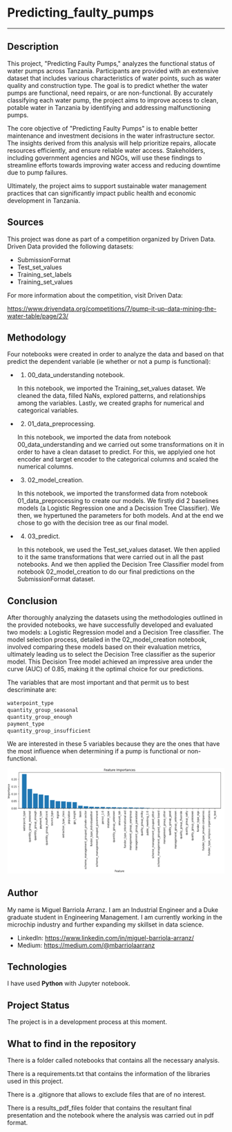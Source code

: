 # Predicting_faulty_pumps

-------------------------------------------

## Description

This project, "Predicting Faulty Pumps," analyzes the functional status of water pumps across Tanzania. Participants are provided with an extensive dataset that includes various characteristics of water points, such as water quality and construction type. The goal is to predict whether the water pumps are functional, need repairs, or are non-functional. By accurately classifying each water pump, the project aims to improve access to clean, potable water in Tanzania by identifying and addressing malfunctioning pumps.

The core objective of "Predicting Faulty Pumps" is to enable better maintenance and investment decisions in the water infrastructure sector. The insights derived from this analysis will help prioritize repairs, allocate resources efficiently, and ensure reliable water access. Stakeholders, including government agencies and NGOs, will use these findings to streamline efforts towards improving water access and reducing downtime due to pump failures.

Ultimately, the project aims to support sustainable water management practices that can significantly impact public health and economic development in Tanzania.

## Sources

This project was done as part of a competition organized by Driven Data. Driven Data provided the following datasets:

- SubmissionFormat
- Test_set_values
- Training_set_labels
- Training_set_values

For more information about the competition, visit Driven Data:

https://www.drivendata.org/competitions/7/pump-it-up-data-mining-the-water-table/page/23/

## Methodology

Four notebooks were created in order to analyze the data and based on that predict the dependent variable (ie whether or not a pump is functional):

- 1. 00_data_understanding notebook. 

	In this notebook, we imported the Training_set_values dataset. We cleaned the data, 	filled NaNs, explored patterns, and relationships among the variables. Lastly, we 	created graphs for numerical and categorical variables.

- 2. 01_data_preprocessing.

	In this notebook, we imported the data from notebook 00_data_understanding and we 	carried out some transformations on it in order to have a clean dataset to predict. 
	For this, we applyied one hot encoder and target encoder to the categorical columns and 	scaled the numerical columns. 

- 3. 02_model_creation.

	In this notebook, we imported the transformed data from notebook 01_data_preprocessing 	to create our models. We firstly did 2 baselines models (a Logistic Regression one and a 	Decission Tree Classifier). We then, we hypertuned the parameters for both models. And 	at the end we chose to go with the decision tree as our final model. 

- 4. 03_predict.

	In this notebook, we used the Test_set_values dataset. We then applied to it the same 	transformations that were carried out in all the past notebooks. And we then applied the 	Decision Tree Classifier model from notebook 02_model_creation to do our final 	predictions on the SubmissionFormat dataset. 

## Conclusion

After thoroughly analyzing the datasets using the methodologies outlined in the provided notebooks, we have successfully developed and evaluated two models: a Logistic Regression model and a Decision Tree classifier. The model selection process, detailed in the 02_model_creation notebook, involved comparing these models based on their evaluation metrics, ultimately leading us to select the Decision Tree classifier as the superior model. This Decision Tree model achieved an impressive area under the curve (AUC) of 0.85, making it the optimal choice for our predictions.

The variables that are most important and that permit us to best descriminate are:

    waterpoint_type
    quantity_group_seasonal
    quantity_group_enough
    payment_type
    quantity_group_insufficient

We are interested in these 5 variables because they are the ones that have the most influence when determining if a pump is functional or non-functional. 

![Feature importance](/visualizations/Feature_importance.png)

## Author

My name is Miguel Barriola Arranz. I am an Industrial Engineer and a Duke graduate student in Engineering Management. 
I am currently working in the microchip industry and further expanding my skillset in data science. 

- LinkedIn: https://www.linkedin.com/in/miguel-barriola-arranz/
- Medium: https://medium.com/@mbarriolaarranz

## Technologies

I have used **Python** with Jupyter notebook.

## Project Status

The project is in a development process at this moment. 

## What to find in the repository

There is a folder called notebooks that contains all the necessary analysis.

There is a requirements.txt that contains the information of the libraries used in this project.

There is a .gitignore that allows to exclude files that are of no interest.

There is a results_pdf_files folder that contains the resultant final presentation and the notebook where the analysis was carried out in pdf format.  

